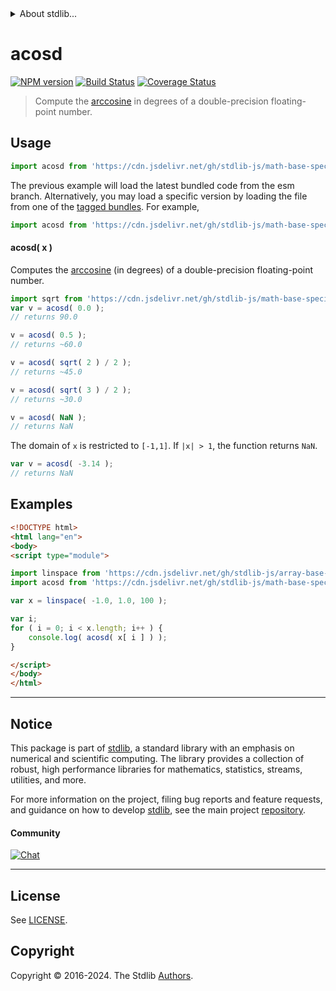 <!--

@license Apache-2.0

Copyright (c) 2024 The Stdlib Authors.

Licensed under the Apache License, Version 2.0 (the "License");
you may not use this file except in compliance with the License.
You may obtain a copy of the License at

   http://www.apache.org/licenses/LICENSE-2.0

Unless required by applicable law or agreed to in writing, software
distributed under the License is distributed on an "AS IS" BASIS,
WITHOUT WARRANTIES OR CONDITIONS OF ANY KIND, either express or implied.
See the License for the specific language governing permissions and
limitations under the License.

-->


<details>
  <summary>
    About stdlib...
  </summary>
  <p>We believe in a future in which the web is a preferred environment for numerical computation. To help realize this future, we've built stdlib. stdlib is a standard library, with an emphasis on numerical and scientific computation, written in JavaScript (and C) for execution in browsers and in Node.js.</p>
  <p>The library is fully decomposable, being architected in such a way that you can swap out and mix and match APIs and functionality to cater to your exact preferences and use cases.</p>
  <p>When you use stdlib, you can be absolutely certain that you are using the most thorough, rigorous, well-written, studied, documented, tested, measured, and high-quality code out there.</p>
  <p>To join us in bringing numerical computing to the web, get started by checking us out on <a href="https://github.com/stdlib-js/stdlib">GitHub</a>, and please consider <a href="https://opencollective.com/stdlib">financially supporting stdlib</a>. We greatly appreciate your continued support!</p>
</details>

# acosd

[![NPM version][npm-image]][npm-url] [![Build Status][test-image]][test-url] [![Coverage Status][coverage-image]][coverage-url] <!-- [![dependencies][dependencies-image]][dependencies-url] -->

> Compute the [arccosine][arccosine] in degrees of a double-precision floating-point number.



<section class="usage">

## Usage

```javascript
import acosd from 'https://cdn.jsdelivr.net/gh/stdlib-js/math-base-special-acosd@esm/index.mjs';
```
The previous example will load the latest bundled code from the esm branch. Alternatively, you may load a specific version by loading the file from one of the [tagged bundles](https://github.com/stdlib-js/math-base-special-acosd/tags). For example,

```javascript
import acosd from 'https://cdn.jsdelivr.net/gh/stdlib-js/math-base-special-acosd@v0.1.1-esm/index.mjs';
```

#### acosd( x )

Computes the [arccosine][arccosine] (in degrees) of a double-precision floating-point number.

```javascript
import sqrt from 'https://cdn.jsdelivr.net/gh/stdlib-js/math-base-special-sqrt@esm/index.mjs';
var v = acosd( 0.0 );
// returns 90.0

v = acosd( 0.5 );
// returns ~60.0

v = acosd( sqrt( 2 ) / 2 );
// returns ~45.0

v = acosd( sqrt( 3 ) / 2 );
// returns ~30.0

v = acosd( NaN );
// returns NaN
```

The domain of `x` is restricted to `[-1,1]`. If `|x| > 1`, the function returns `NaN`.

```javascript
var v = acosd( -3.14 );
// returns NaN
```

</section>

<!-- /.usage -->

<section class="examples">

## Examples

<!-- eslint no-undef: "error" -->

```html
<!DOCTYPE html>
<html lang="en">
<body>
<script type="module">

import linspace from 'https://cdn.jsdelivr.net/gh/stdlib-js/array-base-linspace@esm/index.mjs';
import acosd from 'https://cdn.jsdelivr.net/gh/stdlib-js/math-base-special-acosd@esm/index.mjs';

var x = linspace( -1.0, 1.0, 100 );

var i;
for ( i = 0; i < x.length; i++ ) {
    console.log( acosd( x[ i ] ) );
}

</script>
</body>
</html>
```

</section>

<!-- /.examples -->

<!-- C interface documentation. -->



<!-- Section for related `stdlib` packages. Do not manually edit this section, as it is automatically populated. -->

<section class="related">

</section>

<!-- /.related -->

<!-- Section for all links. Make sure to keep an empty line after the `section` element and another before the `/section` close. -->


<section class="main-repo" >

* * *

## Notice

This package is part of [stdlib][stdlib], a standard library with an emphasis on numerical and scientific computing. The library provides a collection of robust, high performance libraries for mathematics, statistics, streams, utilities, and more.

For more information on the project, filing bug reports and feature requests, and guidance on how to develop [stdlib][stdlib], see the main project [repository][stdlib].

#### Community

[![Chat][chat-image]][chat-url]

---

## License

See [LICENSE][stdlib-license].


## Copyright

Copyright &copy; 2016-2024. The Stdlib [Authors][stdlib-authors].

</section>

<!-- /.stdlib -->

<!-- Section for all links. Make sure to keep an empty line after the `section` element and another before the `/section` close. -->

<section class="links">

[npm-image]: http://img.shields.io/npm/v/@stdlib/math-base-special-acosd.svg
[npm-url]: https://npmjs.org/package/@stdlib/math-base-special-acosd

[test-image]: https://github.com/stdlib-js/math-base-special-acosd/actions/workflows/test.yml/badge.svg?branch=v0.1.1
[test-url]: https://github.com/stdlib-js/math-base-special-acosd/actions/workflows/test.yml?query=branch:v0.1.1

[coverage-image]: https://img.shields.io/codecov/c/github/stdlib-js/math-base-special-acosd/main.svg
[coverage-url]: https://codecov.io/github/stdlib-js/math-base-special-acosd?branch=main

<!--

[dependencies-image]: https://img.shields.io/david/stdlib-js/math-base-special-acosd.svg
[dependencies-url]: https://david-dm.org/stdlib-js/math-base-special-acosd/main

-->

[chat-image]: https://img.shields.io/gitter/room/stdlib-js/stdlib.svg
[chat-url]: https://app.gitter.im/#/room/#stdlib-js_stdlib:gitter.im

[stdlib]: https://github.com/stdlib-js/stdlib

[stdlib-authors]: https://github.com/stdlib-js/stdlib/graphs/contributors

[umd]: https://github.com/umdjs/umd
[es-module]: https://developer.mozilla.org/en-US/docs/Web/JavaScript/Guide/Modules

[deno-url]: https://github.com/stdlib-js/math-base-special-acosd/tree/deno
[deno-readme]: https://github.com/stdlib-js/math-base-special-acosd/blob/deno/README.md
[umd-url]: https://github.com/stdlib-js/math-base-special-acosd/tree/umd
[umd-readme]: https://github.com/stdlib-js/math-base-special-acosd/blob/umd/README.md
[esm-url]: https://github.com/stdlib-js/math-base-special-acosd/tree/esm
[esm-readme]: https://github.com/stdlib-js/math-base-special-acosd/blob/esm/README.md
[branches-url]: https://github.com/stdlib-js/math-base-special-acosd/blob/main/branches.md

[stdlib-license]: https://raw.githubusercontent.com/stdlib-js/math-base-special-acosd/main/LICENSE

[arccosine]: https://en.wikipedia.org/wiki/Inverse_trigonometric_functions

<!-- <related-links> -->

<!-- </related-links> -->

</section>

<!-- /.links -->
